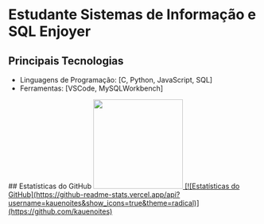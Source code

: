 # Estudante Sistemas de Informação e SQL Enjoyer

## Principais Tecnologias

- Linguagens de Programação: [C, Python, JavaScript, SQL]
- Ferramentas: [VSCode, MySQLWorkbench]
  
<div>
## Estatísticas do GitHub
<a href="https://github.com/kauenoites">
<img loading="lazy" height="180em" src="https://github-readme-stats.vercel.app/api/top-langs/?username=kauenoites&layout=compact&langs_count=7&theme=dracula"/>
[![Estatísticas do GitHub](https://github-readme-stats.vercel.app/api?username=kauenoites&show_icons=true&theme=radical)](https://github.com/kauenoites)
</div>
